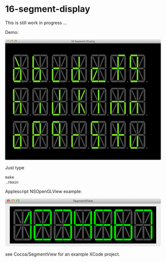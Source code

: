 16-segment-display
==================

This is still work in progress ... 

Demo: 

![](https://github.com/thomas-villagers/16-segment-display/blob/master/img/test.png)

Just type

    make
    ./main


Applescript NSOpenGLView example: 

![](https://github.com/thomas-villagers/16-segment-display/blob/master/img/macexample.png)

see Cocoa/SegmentView for an example XCode project.   
